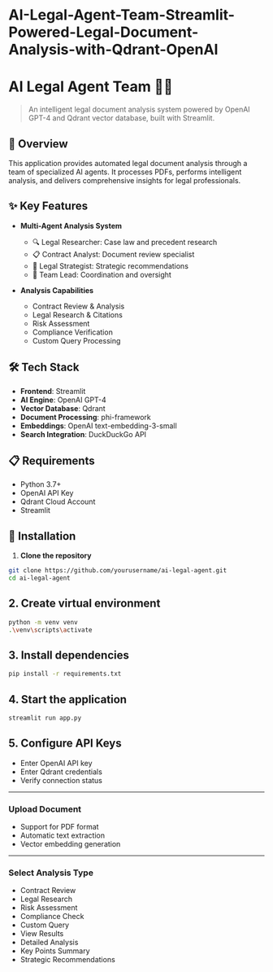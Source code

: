 # AI-Legal-Agent-Team-Streamlit-Powered-Legal-Document-Analysis-with-Qdrant-OpenAI
# AI Legal Agent Team 👨‍⚖️

> An intelligent legal document analysis system powered by OpenAI GPT-4 and Qdrant vector database, built with Streamlit.

## 📑 Overview

This application provides automated legal document analysis through a team of specialized AI agents. It processes PDFs, performs intelligent analysis, and delivers comprehensive insights for legal professionals.

## ✨ Key Features

- **Multi-Agent Analysis System**
  - 🔍 Legal Researcher: Case law and precedent research
  - 📋 Contract Analyst: Document review specialist
  - 🎯 Legal Strategist: Strategic recommendations
  - 👥 Team Lead: Coordination and oversight

- **Analysis Capabilities**
  - Contract Review & Analysis
  - Legal Research & Citations
  - Risk Assessment
  - Compliance Verification
  - Custom Query Processing

## 🛠️ Tech Stack

- **Frontend**: Streamlit
- **AI Engine**: OpenAI GPT-4
- **Vector Database**: Qdrant
- **Document Processing**: phi-framework
- **Embeddings**: OpenAI text-embedding-3-small
- **Search Integration**: DuckDuckGo API

## 📋 Requirements

- Python 3.7+
- OpenAI API Key
- Qdrant Cloud Account
- Streamlit

## 🚀 Installation

1. **Clone the repository**
```bash
git clone https://github.com/yourusername/ai-legal-agent.git
cd ai-legal-agent
```

## 2. Create virtual environment
```bash
python -m venv venv
.\venv\scripts\activate
```

## 3. Install dependencies
```bash
pip install -r requirements.txt
```

## 4. Start the application
```bash
streamlit run app.py
```

## 5. Configure API Keys
- Enter OpenAI API key
- Enter Qdrant credentials
- Verify connection status

---

### Upload Document
- Support for PDF format
- Automatic text extraction
- Vector embedding generation

---

### Select Analysis Type
- Contract Review
- Legal Research
- Risk Assessment
- Compliance Check
- Custom Query
- View Results
- Detailed Analysis
- Key Points Summary
- Strategic Recommendations
